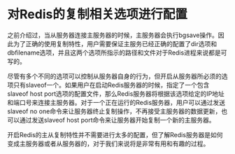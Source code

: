 # 对Redis的复制相关选项进行配置

之前介绍过，当从服务器连接主服务器的时候，主服务器会执行bgsave操作。因此为了正确的使用复制特性，用户需要保证主服务已经正确的配置了dir选项和dbfilename选项，并且这两个选项所指示的路径和文件对于Redis进程来说都是可写的。

尽管有多个不同的选项可以控制从服务器自身的行为，但开启从服务器所必须的选项只有slaveof一个。如果用户在启动Redis服务器的时候，指定了一个包含slaveof host port选项的配置文件，那么Redis服务器将根据该选项给定的IP地址和端口号来连接主服务器。对于一个正在运行的Redis服务器，用户可以通过发送slaveof no one命令来让服务器终止复制操作，不再接受主服务器的数据更新，也可以通过发送slaveof host port命令来让服务器开始复制一个新的主服务器。

开启Redis的主从复制特性并不需要进行太多的配置，但了解Redis服务器是如何变成主服务器或者从服务器的，对于我们来说将是非常有用和有趣的过程。



